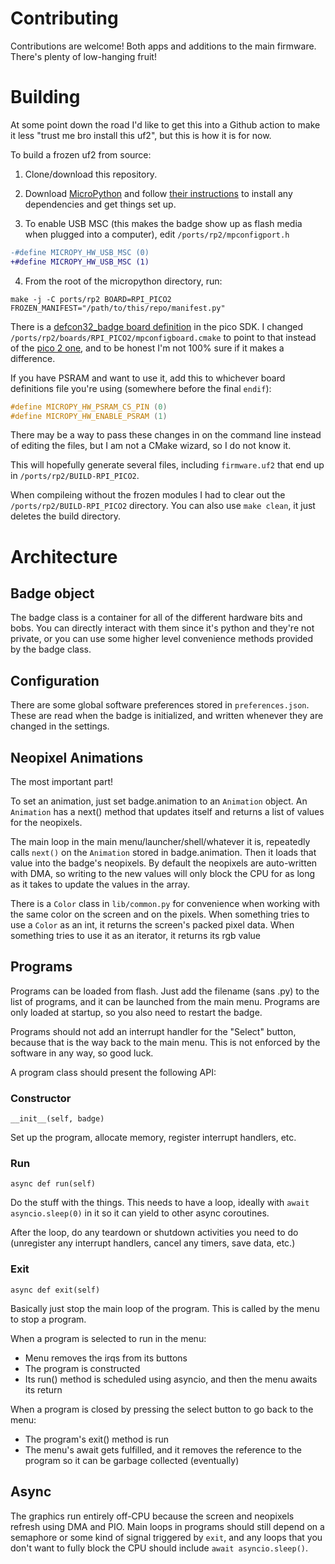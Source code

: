# Contributing
Contributions are welcome! Both apps and additions to the main firmware. There's plenty of low-hanging fruit!

# Building
At some point down the road I'd like to get this into a Github action to make it less "trust me bro install this uf2", but this is how it is for now.

To build a frozen uf2 from source:

1. Clone/download this repository.

2. Download [MicroPython](https://github.com/micropython/micropython) and follow [their instructions](https://docs.micropython.org/en/latest/develop/gettingstarted.html) to install any dependencies and get things set up.

3. To enable USB MSC (this makes the badge show up as flash media when plugged into a computer), edit `/ports/rp2/mpconfigport.h`

```diff
-#define MICROPY_HW_USB_MSC (0)
+#define MICROPY_HW_USB_MSC (1)
```

4. From the root of the micropython directory, run:

```make
make -j -C ports/rp2 BOARD=RPI_PICO2 FROZEN_MANIFEST="/path/to/this/repo/manifest.py"
```

There is a [defcon32_badge board definition](https://github.com/raspberrypi/pico-sdk/blob/master/src/boards/include/boards/defcon32_badge.h) in the pico SDK. I changed `/ports/rp2/boards/RPI_PICO2/mpconfigboard.cmake` to point to that instead of the [pico 2 one](https://github.com/raspberrypi/pico-sdk/blob/master/src/boards/include/boards/pico2.h), and to be honest I'm not 100% sure if it makes a difference.

If you have PSRAM and want to use it, add this to whichever board definitions file you're using (somewhere before the final `endif`):

```C
#define MICROPY_HW_PSRAM_CS_PIN (0)
#define MICROPY_HW_ENABLE_PSRAM (1)
```

There may be a way to pass these changes in on the command line instead of editing the files, but I am not a CMake wizard, so I do not know it.

This will hopefully generate several files, including `firmware.uf2` that end up in `/ports/rp2/BUILD-RPI_PICO2`. 

When compileing without the frozen modules I had to clear out the `/ports/rp2/BUILD-RPI_PICO2` directory. You can also use `make clean`, it just deletes the build directory.


# Architecture
## Badge object
The badge class is a container for all of the different hardware bits and bobs. You can directly interact with them since it's python and they're not private, or you can use some higher level convenience methods provided by the badge class.

## Configuration
There are some global software preferences stored in `preferences.json`. These are read when the badge is initialized, and written whenever they are changed in the settings.

## Neopixel Animations
The most important part!

To set an animation, just set badge.animation to an `Animation` object. An `Animation` has a next() method that updates itself and returns a list of values for the neopixels. 

The main loop in the main menu/launcher/shell/whatever it is, repeatedly calls `next()` on the `Animation` stored in badge.animation. Then it loads that value into the badge's neopixels. By default the neopixels are auto-written with DMA, so writing to the new values will only block the CPU for as long as it takes to update the values in the array.

There is a `Color` class in `lib/common.py` for convenience when working with the same color on the screen and on the pixels. When something tries to use a `Color` as an int, it returns the screen's packed pixel data. When something tries to use it as an iterator, it returns its rgb value

## Programs

Programs can be loaded from flash. Just add the filename (sans .py) to the list of programs, and it can be launched from the main menu. Programs are only loaded at startup, so you also need to restart the badge.

Programs should not add an interrupt handler for the "Select" button, because that is the way back to the main menu. This is not enforced by the software in any way, so good luck. 

A program class should present the following API:

### Constructor
`__init__(self, badge) `

Set up the program, allocate memory, register interrupt handlers, etc.

### Run 
`async def run(self)`

Do the stuff with the things. This needs to have a loop, ideally with `await asyncio.sleep(0)` in it so it can yield to other async coroutines. 

After the loop, do any teardown or shutdown activities you need to do (unregister any interrupt handlers, cancel any timers, save data, etc.)

### Exit

`async def exit(self)`

Basically just stop the main loop of the program. This is called by the menu to stop a program.

When a program is selected to run in the menu:
- Menu removes the irqs from its buttons
- The program is constructed
- Its run() method is scheduled using asyncio, and then the menu awaits its return

When a program is closed by pressing the select button to go back to the menu:
- The program's exit() method is run
- The menu's await gets fulfilled, and it removes the reference to the program so it can be garbage collected (eventually)

## Async
The graphics run entirely off-CPU because the screen and neopixels refresh using DMA and PIO. Main loops in programs should still depend on a semaphore or some kind of signal triggered by `exit`, and any loops that you don't want to fully block the CPU should include `await asyncio.sleep()`.